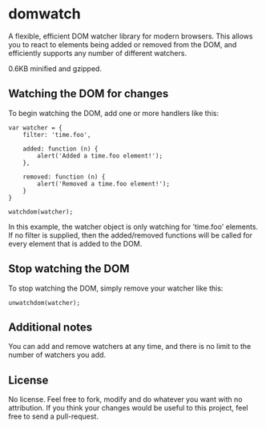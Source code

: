 # domwatch

A flexible, efficient DOM watcher library for modern browsers. This allows you to react to elements being added or removed from the DOM, and efficiently supports any number of different watchers.

0.6KB minified and gzipped.

## Watching the DOM for changes
To begin watching the DOM, add one or more handlers like this:

    var watcher = {
        filter: 'time.foo',
        
        added: function (n) {
            alert('Added a time.foo element!');
        },
        
        removed: function (n) {
            alert('Removed a time.foo element!');
        }
    }
    
    watchdom(watcher);
    
In this example, the watcher object is only watching for 'time.foo' elements. If no filter is supplied, then the added/removed functions will be called for every element that is added to the DOM.

## Stop watching the DOM
To stop watching the DOM, simply remove your watcher like this:

    unwatchdom(watcher);
    
## Additional notes
You can add and remove watchers at any time, and there is no limit to the number of watchers you add.

## License
No license. Feel free to fork, modify and do whatever you want with no attribution. If you think your changes would be useful to this project, feel free to send a pull-request.
